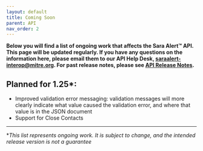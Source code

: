 ```yaml
---
layout: default
title: Coming Soon
parent: API
nav_order: 2
---
```


**Below you will find a list of ongoing work that affects the Sara Alert™ API. This page will be updated regularly. If you have any questions on the information here, please email them to our API Help Desk, saraalert-interop@mitre.org. For past release notes, please see [API Release Notes](api-release-notes).**

## Planned for 1.25\*:

- Improved validation error messaging: validation messages will more clearly indicate what value caused the validation error, and where that value is in the JSON document
- Support for Close Contacts 

---

\*_This list represents ongoing work. It is subject to change, and the intended release version is not a guarantee_
